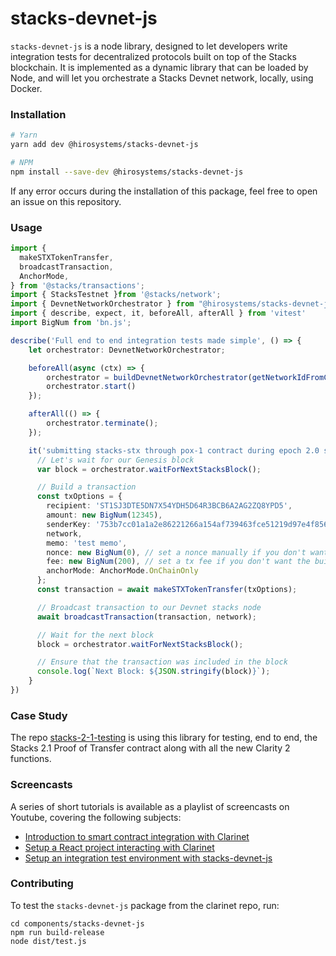 # stacks-devnet-js

`stacks-devnet-js` is a node library, designed to let developers write integration tests for decentralized protocols built on top of the Stacks blockchain.
It is implemented as a dynamic library that can be loaded by Node, and will let you orchestrate a Stacks Devnet network, locally, using Docker.

### Installation

```bash
# Yarn
yarn add dev @hirosystems/stacks-devnet-js

# NPM
npm install --save-dev @hirosystems/stacks-devnet-js
```

If any error occurs during the installation of this package, feel free to open an issue on this repository.


### Usage

```typescript
import {
  makeSTXTokenTransfer,
  broadcastTransaction,
  AnchorMode,
} from '@stacks/transactions';
import { StacksTestnet }from '@stacks/network';
import { DevnetNetworkOrchestrator } from "@hirosystems/stacks-devnet-js";
import { describe, expect, it, beforeAll, afterAll } from 'vitest'
import BigNum from 'bn.js';

describe('Full end to end integration tests made simple', () => {
    let orchestrator: DevnetNetworkOrchestrator;

    beforeAll(async (ctx) => {
        orchestrator = buildDevnetNetworkOrchestrator(getNetworkIdFromCtx(ctx.id));
        orchestrator.start()
    });

    afterAll(() => {
        orchestrator.terminate();
    });

    it('submitting stacks-stx through pox-1 contract during epoch 2.0 should succeed', async () => {
      // Let's wait for our Genesis block
      var block = orchestrator.waitForNextStacksBlock();

      // Build a transaction
      const txOptions = {
        recipient: 'ST1SJ3DTE5DN7X54YDH5D64R3BCB6A2AG2ZQ8YPD5',
        amount: new BigNum(12345),
        senderKey: '753b7cc01a1a2e86221266a154af739463fce51219d97e4f856cd7200c3bd2a601',
        network,
        memo: 'test memo',
        nonce: new BigNum(0), // set a nonce manually if you don't want builder to fetch from a Stacks node
        fee: new BigNum(200), // set a tx fee if you don't want the builder to estimate
        anchorMode: AnchorMode.OnChainOnly
      };
      const transaction = await makeSTXTokenTransfer(txOptions);

      // Broadcast transaction to our Devnet stacks node
      await broadcastTransaction(transaction, network);

      // Wait for the next block
      block = orchestrator.waitForNextStacksBlock();

      // Ensure that the transaction was included in the block
      console.log(`Next Block: ${JSON.stringify(block)}`);
    }
})
```

### Case Study

The repo [stacks-2-1-testing](http://github.com/hirosystems/stacks-2-1-testing) is using this library for testing, end to end, the Stacks 2.1 Proof of Transfer contract along with all the new Clarity 2 functions.

### Screencasts

A series of short tutorials is available as a playlist of screencasts on Youtube, covering the following subjects:

- [Introduction to smart contract integration with Clarinet](https://youtu.be/pucJ_tOC3pk)
- [Setup a React project interacting with Clarinet](https://youtu.be/b7iipqzTUH8)
- [Setup an integration test environment with stacks-devnet-js](https://youtu.be/BqeL17m1dZk)

### Contributing
To test the `stacks-devnet-js` package from the clarinet repo, run:
```console
cd components/stacks-devnet-js
npm run build-release
node dist/test.js
```